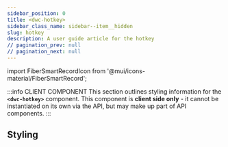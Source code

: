 ```yaml
---
sidebar_position: 0
title: <dwc-hotkey>
sidebar_class_name: sidebar--item__hidden
slug: hotkey
description: A user guide article for the hotkey
// pagination_prev: null
// pagination_next: null
---
```


import FiberSmartRecordIcon from '@mui/icons-material/FiberSmartRecord';

<DocChip chip='shadow' />

:::info CLIENT COMPONENT
This section outlines styling information for the **`<dwc-hotkey>`** component. This component is **client side only** - it cannot be instantiated on its own via the API, but may make up part of API components.
:::

## Styling

<TableBuilder name="dwc-hotkey" />

